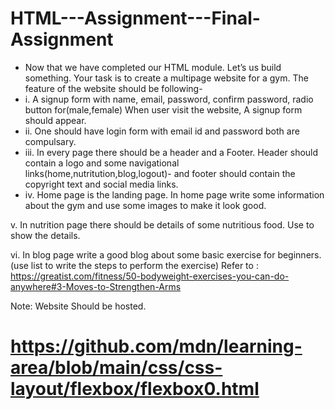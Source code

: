 # HTML---Assignment---Final-Assignment
- Now that we have completed our HTML module. Let’s us build something. Your task is to create a multipage website for a gym. The feature of the website should be following-
- i. A signup form with name, email, password, confirm password, radio button for(male,female) When user visit the website, A signup form should appear.
- ii. One should have login form with email id and password both are compulsary.
- iii. In every page there should be a header and a Footer. Header should contain a logo and some navigational links(home,nutritution,blog,logout)- and footer should contain the  copyright text and social media links.
- iv. Home page is the landing page. In home page write some information about the gym and use some images to make it look good.

v. In nutrition page there should be details of some nutritious food. Use to show the details.

vi. In blog page write a good blog about some basic exercise for beginners. (use list to write the steps to perform the exercise) Refer to : https://greatist.com/fitness/50-bodyweight-exercises-you-can-do-anywhere#3-Moves-to-Strengthen-Arms

Note: Website Should be hosted.

# https://github.com/mdn/learning-area/blob/main/css/css-layout/flexbox/flexbox0.html
